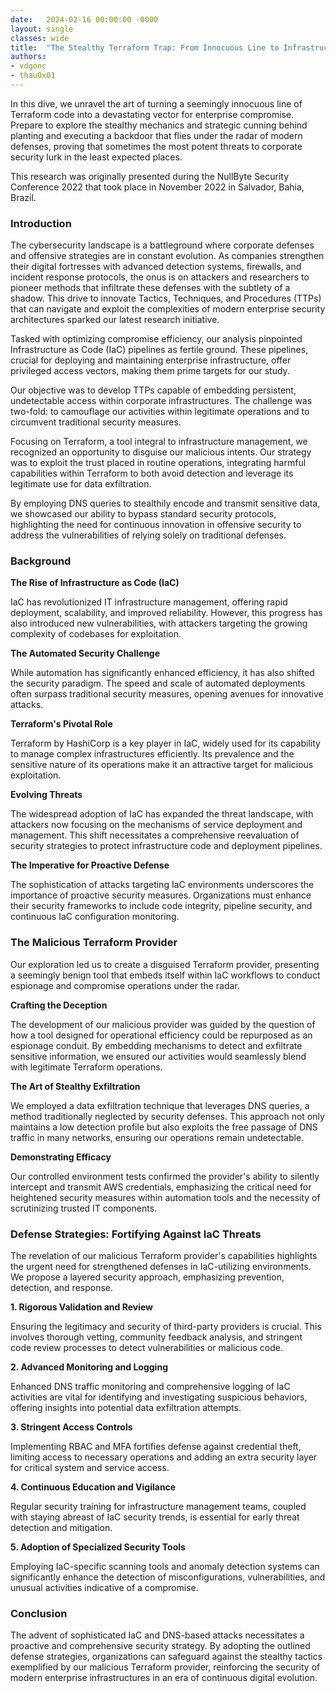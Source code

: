 ```yaml
---
date:   2024-02-16 00:00:00 -0000
layout: single
classes: wide
title:  "The Stealthy Terraform Trap: From Innocuous Line to Infrastructure Domination"
authors: 
- vdgonc
- thau0x01
---
```


In this dive, we unravel the art of turning a seemingly innocuous line of Terraform code into a devastating vector for enterprise compromise. Prepare to explore the stealthy mechanics and strategic cunning behind planting and executing a backdoor that flies under the radar of modern defenses, proving that sometimes the most potent threats to corporate security lurk in the least expected places.

This research was originally presented during the NullByte Security Conference 2022 that took place in November 2022 in Salvador, Bahia, Brazil.

### **Introduction**

The cybersecurity landscape is a battleground where corporate defenses and offensive strategies are in constant evolution. As companies strengthen their digital fortresses with advanced detection systems, firewalls, and incident response protocols, the onus is on attackers and researchers to pioneer methods that infiltrate these defenses with the subtlety of a shadow. This drive to innovate Tactics, Techniques, and Procedures (TTPs) that can navigate and exploit the complexities of modern enterprise security architectures sparked our latest research initiative.

Tasked with optimizing compromise efficiency, our analysis pinpointed Infrastructure as Code (IaC) pipelines as fertile ground. These pipelines, crucial for deploying and maintaining enterprise infrastructure, offer privileged access vectors, making them prime targets for our study.

Our objective was to develop TTPs capable of embedding persistent, undetectable access within corporate infrastructures. The challenge was two-fold: to camouflage our activities within legitimate operations and to circumvent traditional security measures.

Focusing on Terraform, a tool integral to infrastructure management, we recognized an opportunity to disguise our malicious intents. Our strategy was to exploit the trust placed in routine operations, integrating harmful capabilities within Terraform to both avoid detection and leverage its legitimate use for data exfiltration.

By employing DNS queries to stealthily encode and transmit sensitive data, we showcased our ability to bypass standard security protocols, highlighting the need for continuous innovation in offensive security to address the vulnerabilities of relying solely on traditional defenses.

### **Background**

**The Rise of Infrastructure as Code (IaC)**

IaC has revolutionized IT infrastructure management, offering rapid deployment, scalability, and improved reliability. However, this progress has also introduced new vulnerabilities, with attackers targeting the growing complexity of codebases for exploitation.

**The Automated Security Challenge**

While automation has significantly enhanced efficiency, it has also shifted the security paradigm. The speed and scale of automated deployments often surpass traditional security measures, opening avenues for innovative attacks.

**Terraform's Pivotal Role**

Terraform by HashiCorp is a key player in IaC, widely used for its capability to manage complex infrastructures efficiently. Its prevalence and the sensitive nature of its operations make it an attractive target for malicious exploitation.

**Evolving Threats**

The widespread adoption of IaC has expanded the threat landscape, with attackers now focusing on the mechanisms of service deployment and management. This shift necessitates a comprehensive reevaluation of security strategies to protect infrastructure code and deployment pipelines.

**The Imperative for Proactive Defense**

The sophistication of attacks targeting IaC environments underscores the importance of proactive security measures. Organizations must enhance their security frameworks to include code integrity, pipeline security, and continuous IaC configuration monitoring.

### **The Malicious Terraform Provider**

Our exploration led us to create a disguised Terraform provider, presenting a seemingly benign tool that embeds itself within IaC workflows to conduct espionage and compromise operations under the radar.

**Crafting the Deception**

The development of our malicious provider was guided by the question of how a tool designed for operational efficiency could be repurposed as an espionage conduit. By embedding mechanisms to detect and exfiltrate sensitive information, we ensured our activities would seamlessly blend with legitimate Terraform operations.

**The Art of Stealthy Exfiltration**

We employed a data exfiltration technique that leverages DNS queries, a method traditionally neglected by security defenses. This approach not only maintains a low detection profile but also exploits the free passage of DNS traffic in many networks, ensuring our operations remain undetectable.

**Demonstrating Efficacy**

Our controlled environment tests confirmed the provider's ability to silently intercept and transmit AWS credentials, emphasizing the critical need for heightened security measures within automation tools and the necessity of scrutinizing trusted IT components.

### **Defense Strategies: Fortifying Against IaC Threats**

The revelation of our malicious Terraform provider's capabilities highlights the urgent need for strengthened defenses in IaC-utilizing environments. We propose a layered security approach, emphasizing prevention, detection, and response.

**1. Rigorous Validation and Review**

Ensuring the legitimacy and security of third-party providers is crucial. This involves thorough vetting, community feedback analysis, and stringent code review processes to detect vulnerabilities or malicious code.

**2. Advanced Monitoring and Logging**

Enhanced DNS traffic monitoring and comprehensive logging of IaC activities are vital for identifying and investigating suspicious behaviors, offering insights into potential data exfiltration attempts.

**3. Stringent Access Controls**

Implementing RBAC and MFA fortifies defense against credential theft, limiting access to necessary operations and adding an extra security layer for critical system and service access.

**4. Continuous Education and Vigilance**

Regular security training for infrastructure management teams, coupled with staying abreast of IaC security trends, is essential for early threat detection and mitigation.

**5. Adoption of Specialized Security Tools**

Employing IaC-specific scanning tools and anomaly detection systems can significantly enhance the detection of misconfigurations, vulnerabilities, and unusual activities indicative of a compromise.

### **Conclusion**

The advent of sophisticated IaC and DNS-based attacks necessitates a proactive and comprehensive security strategy. By adopting the outlined defense strategies, organizations can safeguard against the stealthy tactics exemplified by our malicious Terraform provider, reinforcing the security of modern enterprise infrastructures in an era of continuous digital evolution.